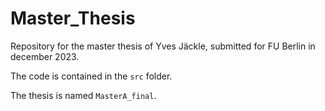 # Master_Thesis
Repository for the master thesis of Yves Jäckle, submitted for FU Berlin in december 2023.

The code is contained in the `src` folder.

The thesis is named `MasterA_final`.
